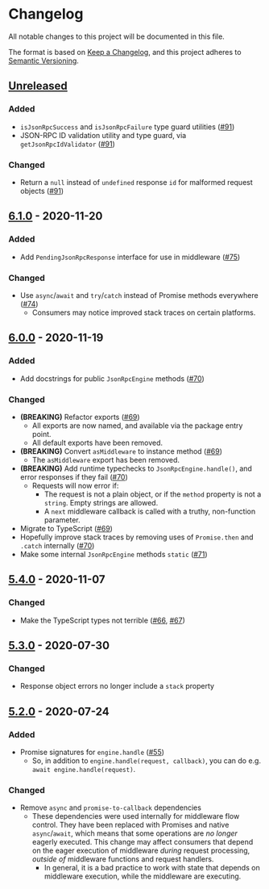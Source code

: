 # Changelog

All notable changes to this project will be documented in this file.

The format is based on [Keep a Changelog](https://keepachangelog.com/en/1.0.0/),
and this project adheres to [Semantic Versioning](https://semver.org/spec/v2.0.0.html).

## [Unreleased]

### Added

- `isJsonRpcSuccess` and `isJsonRpcFailure` type guard utilities ([#91](https://github.com/MetaMask/json-rpc-engine/pull/91))
- JSON-RPC ID validation utility and type guard, via `getJsonRpcIdValidator` ([#91](https://github.com/MetaMask/json-rpc-engine/pull/91))

### Changed

- Return a `null` instead of `undefined` response `id` for malformed request objects ([#91](https://github.com/MetaMask/json-rpc-engine/pull/91))

## [6.1.0] - 2020-11-20

### Added

- Add `PendingJsonRpcResponse` interface for use in middleware ([#75](https://github.com/MetaMask/json-rpc-engine/pull/75))

### Changed

- Use `async`/`await` and `try`/`catch` instead of Promise methods everywhere ([#74](https://github.com/MetaMask/json-rpc-engine/pull/74))
  - Consumers may notice improved stack traces on certain platforms.

## [6.0.0] - 2020-11-19

### Added

- Add docstrings for public `JsonRpcEngine` methods ([#70](https://github.com/MetaMask/json-rpc-engine/pull/70))

### Changed

- **(BREAKING)** Refactor exports ([#69](https://github.com/MetaMask/json-rpc-engine/pull/69))
  - All exports are now named, and available via the package entry point.
  - All default exports have been removed.
- **(BREAKING)** Convert `asMiddleware` to instance method ([#69](https://github.com/MetaMask/json-rpc-engine/pull/69))
  - The `asMiddleware` export has been removed.
- **(BREAKING)** Add runtime typechecks to `JsonRpcEngine.handle()`, and error responses if they fail ([#70](https://github.com/MetaMask/json-rpc-engine/pull/70))
  - Requests will now error if:
    - The request is not a plain object, or if the `method` property is not a `string`. Empty strings are allowed.
    - A `next` middleware callback is called with a truthy, non-function parameter.
- Migrate to TypeScript ([#69](https://github.com/MetaMask/json-rpc-engine/pull/69))
- Hopefully improve stack traces by removing uses of `Promise.then` and `.catch` internally ([#70](https://github.com/MetaMask/json-rpc-engine/pull/70))
- Make some internal `JsonRpcEngine` methods `static` ([#71](https://github.com/MetaMask/json-rpc-engine/pull/71))

## [5.4.0] - 2020-11-07

### Changed

- Make the TypeScript types not terrible ([#66](https://github.com/MetaMask/json-rpc-engine/pull/66), [#67](https://github.com/MetaMask/json-rpc-engine/pull/67))

## [5.3.0] - 2020-07-30

### Changed

- Response object errors no longer include a `stack` property

## [5.2.0] - 2020-07-24

### Added

- Promise signatures for `engine.handle` ([#55](https://github.com/MetaMask/json-rpc-engine/pull/55))
  - So, in addition to `engine.handle(request, callback)`, you can do e.g. `await engine.handle(request)`.

### Changed

- Remove `async` and `promise-to-callback` dependencies
  - These dependencies were used internally for middleware flow control.
    They have been replaced with Promises and native `async`/`await`, which means that some operations are _no longer_ eagerly executed.
    This change may affect consumers that depend on the eager execution of middleware _during_ request processing, _outside of_ middleware functions and request handlers.
    - In general, it is a bad practice to work with state that depends on middleware execution, while the middleware are executing.

[unreleased]: https://github.com/MetaMask/json-rpc-engine/compare/v6.1.0...HEAD
[6.1.0]: https://github.com/MetaMask/json-rpc-engine/compare/v6.0.0...v6.1.0
[6.0.0]: https://github.com/MetaMask/json-rpc-engine/compare/v5.4.0...v6.0.0
[5.4.0]: https://github.com/MetaMask/json-rpc-engine/compare/v5.3.0...v5.4.0
[5.3.0]: https://github.com/MetaMask/json-rpc-engine/compare/v5.2.0...v5.3.0
[5.2.0]: https://github.com/MetaMask/json-rpc-engine/compare/v5.1.8...v5.2.0
[5.1.8]: https://github.com/MetaMask/json-rpc-engine/compare/v5.1.6...v5.1.8
[5.1.6]: https://github.com/MetaMask/json-rpc-engine/compare/v5.1.5...v5.1.6
[5.1.5]: https://github.com/MetaMask/json-rpc-engine/compare/v5.1.4...v5.1.5
[5.1.4]: https://github.com/MetaMask/json-rpc-engine/compare/v5.1.3...v5.1.4
[5.1.3]: https://github.com/MetaMask/json-rpc-engine/compare/v5.1.1...v5.1.3
[5.1.1]: https://github.com/MetaMask/json-rpc-engine/compare/v5.1.0...v5.1.1
[5.1.0]: https://github.com/MetaMask/json-rpc-engine/compare/v5.0.0...v5.1.0
[5.0.0]: https://github.com/MetaMask/json-rpc-engine/compare/v4.0.0...v5.0.0
